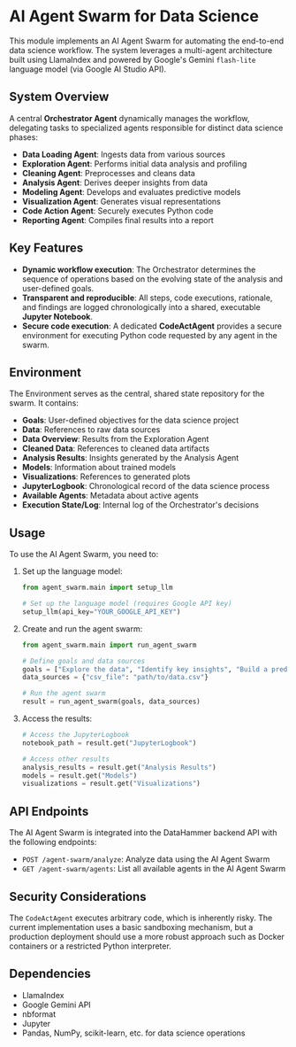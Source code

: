 # AI Agent Swarm for Data Science

This module implements an AI Agent Swarm for automating the end-to-end data science workflow. The system leverages a multi-agent architecture built using LlamaIndex and powered by Google's Gemini `flash-lite` language model (via Google AI Studio API).

## System Overview

A central **Orchestrator Agent** dynamically manages the workflow, delegating tasks to specialized agents responsible for distinct data science phases:

- **Data Loading Agent**: Ingests data from various sources
- **Exploration Agent**: Performs initial data analysis and profiling
- **Cleaning Agent**: Preprocesses and cleans data
- **Analysis Agent**: Derives deeper insights from data
- **Modeling Agent**: Develops and evaluates predictive models
- **Visualization Agent**: Generates visual representations
- **Code Action Agent**: Securely executes Python code
- **Reporting Agent**: Compiles final results into a report

## Key Features

- **Dynamic workflow execution**: The Orchestrator determines the sequence of operations based on the evolving state of the analysis and user-defined goals.
- **Transparent and reproducible**: All steps, code executions, rationale, and findings are logged chronologically into a shared, executable **Jupyter Notebook**.
- **Secure code execution**: A dedicated **CodeActAgent** provides a secure environment for executing Python code requested by any agent in the swarm.

## Environment

The Environment serves as the central, shared state repository for the swarm. It contains:

- **Goals**: User-defined objectives for the data science project
- **Data**: References to raw data sources
- **Data Overview**: Results from the Exploration Agent
- **Cleaned Data**: References to cleaned data artifacts
- **Analysis Results**: Insights generated by the Analysis Agent
- **Models**: Information about trained models
- **Visualizations**: References to generated plots
- **JupyterLogbook**: Chronological record of the data science process
- **Available Agents**: Metadata about active agents
- **Execution State/Log**: Internal log of the Orchestrator's decisions

## Usage

To use the AI Agent Swarm, you need to:

1. Set up the language model:
   ```python
   from agent_swarm.main import setup_llm
   
   # Set up the language model (requires Google API key)
   setup_llm(api_key="YOUR_GOOGLE_API_KEY")
   ```

2. Create and run the agent swarm:
   ```python
   from agent_swarm.main import run_agent_swarm
   
   # Define goals and data sources
   goals = ["Explore the data", "Identify key insights", "Build a predictive model"]
   data_sources = {"csv_file": "path/to/data.csv"}
   
   # Run the agent swarm
   result = run_agent_swarm(goals, data_sources)
   ```

3. Access the results:
   ```python
   # Access the JupyterLogbook
   notebook_path = result.get("JupyterLogbook")
   
   # Access other results
   analysis_results = result.get("Analysis Results")
   models = result.get("Models")
   visualizations = result.get("Visualizations")
   ```

## API Endpoints

The AI Agent Swarm is integrated into the DataHammer backend API with the following endpoints:

- `POST /agent-swarm/analyze`: Analyze data using the AI Agent Swarm
- `GET /agent-swarm/agents`: List all available agents in the AI Agent Swarm

## Security Considerations

The `CodeActAgent` executes arbitrary code, which is inherently risky. The current implementation uses a basic sandboxing mechanism, but a production deployment should use a more robust approach such as Docker containers or a restricted Python interpreter.

## Dependencies

- LlamaIndex
- Google Gemini API
- nbformat
- Jupyter
- Pandas, NumPy, scikit-learn, etc. for data science operations